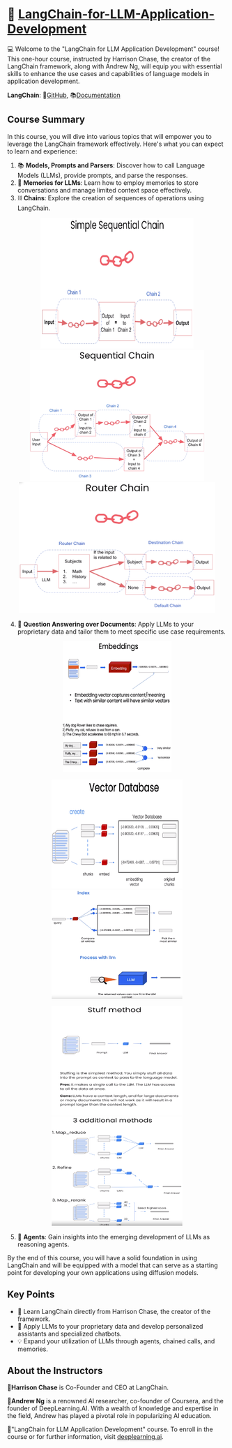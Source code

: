 # 🚀 [LangChain-for-LLM-Application-Development](https://www.deeplearning.ai/short-courses/langchain-for-llm-application-development/)

💻 Welcome to the "LangChain for LLM Application Development" course! This one-hour course, instructed by Harrison Chase, the creator of the LangChain framework, along with Andrew Ng, will equip you with essential skills to enhance the use cases and capabilities of language models in application development.

**LangChain**:  🔗[GitHub](https://github.com/hwchase17/langchain), 📚[Documentation](https://python.langchain.com/en/latest/index.html)

## Course Summary
In this course, you will dive into various topics that will empower you to leverage the LangChain framework effectively. Here's what you can expect to learn and experience:

1. 📚 **Models, Prompts and Parsers**: Discover how to call Language Models (LLMs), provide prompts, and parse the responses.
2. 🧠 **Memories for LLMs**: Learn how to employ memories to store conversations and manage limited context space effectively.
3. ⛓️ **Chains**: Explore the creation of sequences of operations using LangChain.

<p align="center">
<img src="img/SimpleSequentialChain.png" width="350" height="300"> 
<img src="img/SequentialChain.png" width="400" height="300">
<img align="centre" src="img/Router_Chain.png" width="450" height="300">
</p>

4. 📄 **Question Answering over Documents**: Apply LLMs to your proprietary data and tailor them to meet specific use case requirements.

<p align="center">
<img src="img/embeddings.png" width="250" height="300"> 
</p>

<p align="center">
<img src="img/vector_database_1.png" width="300" height="250">
<img align="centre" src="img/vector_database_2.png" width="300" height="250">
</p>

<p align="center">
<img src="img/stuffmethod.png" width="300" height="250">
<img align="centre" src="img/additionalmethods.png" width="300" height="250">
</p>

5. 👥 **Agents**: Gain insights into the emerging development of LLMs as reasoning agents.

By the end of this course, you will have a solid foundation in using LangChain and will be equipped with a model that can serve as a starting point for developing your own applications using diffusion models.

## Key Points
- 🔑 Learn LangChain directly from Harrison Chase, the creator of the framework.
- 🤖 Apply LLMs to your proprietary data and develop personalized assistants and specialized chatbots.
- 💡 Expand your utilization of LLMs through agents, chained calls, and memories.

## About the Instructors
🌟**Harrison Chase** is Co-Founder and CEO at LangChain.

🌟**Andrew Ng** is a renowned AI researcher, co-founder of Coursera, and the founder of DeepLearning.AI. With a wealth of knowledge and expertise in the field, Andrew has played a pivotal role in popularizing AI education.

🔗"LangChain for LLM Application Development" course. To enroll in the course or for further information, visit [deeplearning.ai](https://www.deeplearning.ai/).
